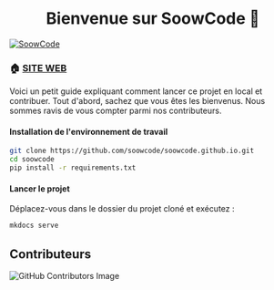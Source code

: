 <h1 align="center">Bienvenue sur SoowCode 👋</h1>
<p>
  <a href="https://soowcode.github.io/" target="_blank">
    <img alt="SoowCode" src="https://img.shields.io/badge/site web-oui-brightgreen.svg" />
  </a>
</p>

### 🏠 [SITE WEB](https://soowcode.github.io/)

Voici un petit guide expliquant comment lancer ce projet en local et contribuer. Tout d'abord, sachez que vous êtes les bienvenus. Nous sommes ravis de vous compter parmi nos contributeurs.

#### Installation de l'environnement de travail

```sh
git clone https://github.com/soowcode/soowcode.github.io.git
cd soowcode
pip install -r requirements.txt  
```

#### Lancer le projet

Déplacez-vous dans le dossier du projet cloné et exécutez :

```sh
mkdocs serve
```

## Contributeurs
![GitHub Contributors Image](https://contrib.rocks/image?repo=soowcode/soowcode.github.io)

